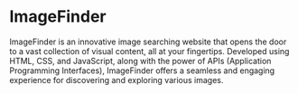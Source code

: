# ImageFinder
ImageFinder is an innovative image searching website that opens the door to a vast collection of visual content, all at your fingertips. Developed using HTML, CSS, and JavaScript, along with the power of APIs (Application Programming Interfaces), ImageFinder offers a seamless and engaging experience for discovering and exploring various images.
